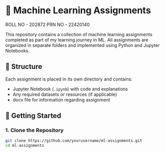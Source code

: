 # 🧠 Machine Learning Assignments
ROLL NO - 202872
PRN NO - 22420140

This repository contains a collection of machine learning assignments completed as part of my learning journey in ML. All assignments are organized in separate folders and implemented using Python and Jupyter Notebooks.

## 📁 Structure

Each assignment is placed in its own directory and contains:

- Jupyter Notebook (`.ipynb`) with code and explanations
- Any required datasets or resources (if applicable)
- docx file for information regarding assignment


## 🚀 Getting Started

### 1. Clone the Repository

```bash
git clone https://github.com/yourusername/ml-assignments.git
cd ml-assignments



